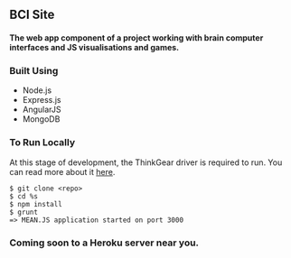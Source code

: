 ## BCI Site

#### The web app component of a project working with brain computer interfaces and JS visualisations and games.

### Built Using
- Node.js
- Express.js
- AngularJS
- MongoDB

### To Run Locally

At this stage of development, the ThinkGear driver is required to run. You can read more about it [here](http://developer.neurosky.com/docs/doku.php?id=thinkgear_connector_tgc).

```
$ git clone <repo>
$ cd %s
$ npm install
$ grunt
=> MEAN.JS application started on port 3000
```

### Coming soon to a Heroku server near you.
